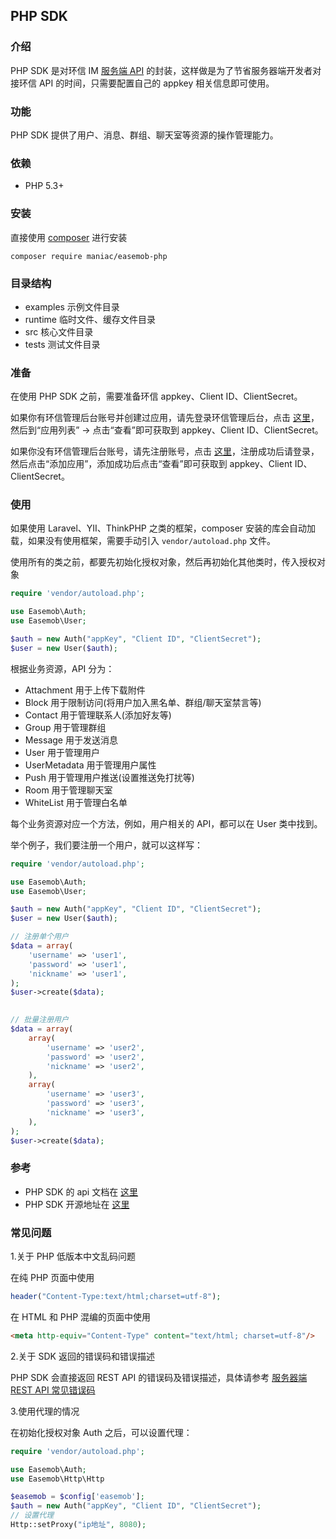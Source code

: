 ## PHP SDK

### 介绍
PHP SDK 是对环信 IM [服务端 API](https://docs-im.easemob.com/im/server/ready/intro) 的封装，这样做是为了节省服务器端开发者对接环信 API 的时间，只需要配置自己的 appkey 相关信息即可使用。

### 功能
PHP SDK 提供了用户、消息、群组、聊天室等资源的操作管理能力。

### 依赖
- PHP 5.3+

### 安装
直接使用 [composer](https://www.phpcomposer.com/) 进行安装

```
composer require maniac/easemob-php
```

### 目录结构
- examples 示例文件目录
- runtime 临时文件、缓存文件目录
- src 核心文件目录
- tests 测试文件目录

### 准备
在使用 PHP SDK 之前，需要准备环信 appkey、Client ID、ClientSecret。

如果你有环信管理后台账号并创建过应用，请先登录环信管理后台，点击 [这里](https://console.easemob.com/user/login)，然后到“应用列表” → 点击“查看”即可获取到 appkey、Client ID、ClientSecret。

如果你没有环信管理后台账号，请先注册账号，点击 [这里](https://console.easemob.com/user/register)，注册成功后请登录，然后点击“添加应用”，添加成功后点击“查看”即可获取到 appkey、Client ID、ClientSecret。

### 使用
如果使用 Laravel、YII、ThinkPHP 之类的框架，composer 安装的库会自动加载，如果没有使用框架，需要手动引入 `vendor/autoload.php` 文件。

使用所有的类之前，都要先初始化授权对象，然后再初始化其他类时，传入授权对象
```php
require 'vendor/autoload.php';

use Easemob\Auth;
use Easemob\User;

$auth = new Auth("appKey", "Client ID", "ClientSecret");
$user = new User($auth);
```

根据业务资源，API 分为：

- Attachment 用于上传下载附件
- Block 用于限制访问(将用户加入黑名单、群组/聊天室禁言等)
- Contact 用于管理联系人(添加好友等)
- Group 用于管理群组
- Message 用于发送消息
- User 用于管理用户
- UserMetadata 用于管理用户属性
- Push 用于管理用户推送(设置推送免打扰等)
- Room 用于管理聊天室
- WhiteList 用于管理白名单

每个业务资源对应一个方法，例如，用户相关的 API，都可以在 User 类中找到。

举个例子，我们要注册一个用户，就可以这样写：

```php
require 'vendor/autoload.php';

use Easemob\Auth;
use Easemob\User;

$auth = new Auth("appKey", "Client ID", "ClientSecret");
$user = new User($auth);

// 注册单个用户
$data = array(
    'username' => 'user1',
    'password' => 'user1',
    'nickname' => 'user1',
);
$user->create($data);

 
// 批量注册用户
$data = array(
    array(
        'username' => 'user2',
        'password' => 'user2',
        'nickname' => 'user2',
    ),
    array(
        'username' => 'user3',
        'password' => 'user3',
        'nickname' => 'user3',
    ),
);
$user->create($data);
```

### 参考
- PHP SDK 的 api 文档在 [这里](https://easemob.github.io/im-php-server-sdk/annotated.html)
- PHP SDK 开源地址在 [这里](https://github.com/easemob/im-php-server-sdk)

### 常见问题

1.关于 PHP 低版本中文乱码问题

在纯 PHP 页面中使用

```php
header("Content-Type:text/html;charset=utf-8");
```

在 HTML 和 PHP 混编的页面中使用

```html
<meta http-equiv="Content-Type" content="text/html; charset=utf-8"/>
```

2.关于 SDK 返回的错误码和错误描述

PHP SDK 会直接返回 REST API 的错误码及错误描述，具体请参考 [服务器端 REST API 常见错误码](https://docs-im.easemob.com/im/other/errorcode/restapi)

3.使用代理的情况

在初始化授权对象 Auth 之后，可以设置代理：

```php
require 'vendor/autoload.php';

use Easemob\Auth;
use Easemob\Http\Http

$easemob = $config['easemob'];
$auth = new Auth("appKey", "Client ID", "ClientSecret");
// 设置代理
Http::setProxy("ip地址", 8080);
```
